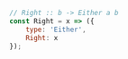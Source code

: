 ```javascript
// Right :: b -> Either a b
const Right = x => ({
    type: 'Either',
    Right: x
});
```